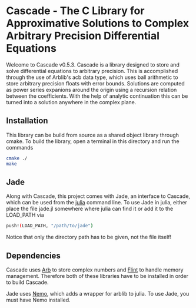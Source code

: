 # Cascade - The C Library for Approximative Solutions to Complex Arbitrary Precision Differential Equations

Welcome to Cascade v0.5.3. Cascade is a library designed to store and solve differential equations to arbitrary precision. This is accomplished through the use of Arblib's acb data type, which uses ball arithmetic to store arbitrary precision floats with error bounds. Solutions are computed as power series expanions around the origin using a recursion relation between the coefficients. With the help of analytic continuation this can be turned into a solution anywhere in the complex plane.

## Installation

This library can be build from source as a shared object library through cmake. To build the library, open a terminal in this directory and run the commands

```bash
cmake ./
make
```

## Jade

Along with Cascade, this project comes with Jade, an interface to Cascade, which can be used from the [julia](https://julialang.org) command line. To use Jade in julia, either place the file jade.jl somewhere where julia can find it or add it to the LOAD_PATH via

```bash
push!(LOAD_PATH, "/path/to/jade")
```

Notice that only the directory path has to be given, not the file itself!

## Dependencies

Cascade uses [Arb](https://arblib.org) to store complex numbers and [Flint](http://flintlib.org) to handle memory management. Therefore both of these libraries have to be installed in order to build Cascade.

Jade uses [Nemo](https://nemocas.org), which adds a wrapper for arblib to julia. To use Jade, you must have Nemo installed.

